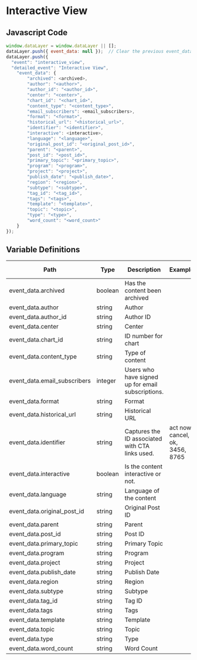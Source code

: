 # Interactive View

### 

## Javascript Code
```js
window.dataLayer = window.dataLayer || [];
dataLayer.push({ event_data: null });  // Clear the previous event_data object.
dataLayer.push({
  "event": "interactive_view",
  "detailed_event": "Interactive View",
    "event_data": {
        "archived": <archived>,
        "author": "<author>",
        "author_id": "<author_id>",
        "center": "<center>",
        "chart_id": "<chart_id>",
        "content_type": "<content_type>",
        "email_subscribers": <email_subscribers>,
        "format": "<format>",
        "historical_url": "<historical_url>",
        "identifier": "<identifier>",
        "interactive": <interactive>,
        "language": "<language>",
        "original_post_id": "<original_post_id>",
        "parent": "<parent>",
        "post_id": "<post_id>",
        "primary_topic": "<primary_topic>",
        "program": "<program>",
        "project": "<project>",
        "publish_date": "<publish_date>",
        "region": "<region>",
        "subtype": "<subtype>",
        "tag_id": "<tag_id>",
        "tags": "<tags>",
        "template": "<template>",
        "topic": "<topic>",
        "type": "<type>",
        "word_count": "<word_count>"
    }
});
```

## Variable Definitions

|Path|Type|Description|Example|Pattern|Min Length|Max Length|Minimum|Maximum|Multiple Of|
| --- | --- | --- | --- | --- | --- | --- | --- | --- | --- |
|event_data.archived|boolean|Has the content been archived||||||||
|event_data.author|string|Author||||||||
|event_data.author_id|string|Author ID||||||||
|event_data.center|string|Center||||||||
|event_data.chart_id|string|ID number for chart||||||||
|event_data.content_type|string|Type of content||||||||
|event_data.email_subscribers|integer|Users who have signed up for email subscriptions.||||||||
|event_data.format|string|Format||||||||
|event_data.historical_url|string|Historical URL||||||||
|event_data.identifier|string|Captures the ID associated with CTA links used.|act now, cancel, ok, 3456, 8765|||||||
|event_data.interactive|boolean|Is the content interactive or not.||||||||
|event_data.language|string|Language of the content||||||||
|event_data.original_post_id|string|Original Post ID||||||||
|event_data.parent|string|Parent||||||||
|event_data.post_id|string|Post ID||||||||
|event_data.primary_topic|string|Primary Topic||||||||
|event_data.program|string|Program||||||||
|event_data.project|string|Project||||||||
|event_data.publish_date|string|Publish Date||||||||
|event_data.region|string|Region||||||||
|event_data.subtype|string|Subtype||||||||
|event_data.tag_id|string|Tag ID||||||||
|event_data.tags|string|Tags||||||||
|event_data.template|string|Template||||||||
|event_data.topic|string|Topic||||||||
|event_data.type|string|Type||||||||
|event_data.word_count|string|Word Count||||||||




